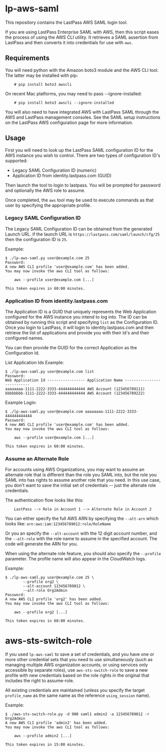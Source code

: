 # lp-aws-saml

This repository contains the LastPass AWS SAML login tool.

If you are using LastPass Enterprise SAML with AWS, then this script eases the
process of using the AWS CLI utility.  It retrieves a SAML assertion from
LastPass and then converts it into credentials for use with ```aws```.

## Requirements

You will need python with the Amazon boto3 module and the AWS CLI tool.
The latter may be installed with pip:
```
    # pip install boto3 awscli
```
On recent Mac platforms, you may need to pass --ignore-installed:

```
    # pip install boto3 awscli --ignore-installed
```

You will also need to have integrated AWS with LastPass SAML through the
AWS and LastPass management consoles.  See the SAML setup instructions on the
LastPass AWS configuration page for more information.

## Usage

First you will need to look up the LastPass SAML configuration ID for the AWS
instance you wish to control.  There are two types of configuration ID's 
supported:

* Legacy SAML Configuration ID (numeric)
* Application ID from identity.lastpass.com (GUID)

Then launch the tool to login to lastpass.  You will be prompted for
password and optionally the AWS role to assume.

Once completed, the ```aws``` tool may be used to execute commands as that
user by specifying the appropriate profile.


### Legacy SAML Configuration ID

The Legacy SAML Configuration ID can be obtained from the generated
Launch URL. if the launch URL is ```https://lastpass.com/saml/launch/cfg/25```
then the configuration ID is ```25```.

Example:

```
$ ./lp-aws-saml.py user@example.com 25
Password:
A new AWS CLI profile 'user@example.com' has been added.
You may now invoke the aws CLI tool as follows:

    aws --profile user@example.com [...]

This token expires in 60:00 minutes.
```

### Application ID from identity.lastpass.com

The Application ID is a GUID that uniquely represents the Web Application
configured for the AWS instance you intend to log into.  The ID can be
obtained by running this script and specifying ```list``` as the 
Configuration ID.  Once you login to LastPass, it will login to 
identity.lastpass.com and then retrieve the list of applications and 
provide you with their Id's and their configured names.

You can then provide the GUID for the correct Application as the
Configuration Id.

List Application Ids Example:

```
$ ./lp-aws-saml.py user@example.com list
Password:
Web Application Id ----------------- Application Name ---------------------------
aaaaaaaa-1111-2222-3333-444444444444 AWS Account (123456789111)
bbbbbbbb-1111-2222-3333-444444444444 AWS Account (123456789222)
```

Example Login:

```
$ ./lp-aws-saml.py user@example.com aaaaaaaa-1111-2222-3333-444444444444
Password:
A new AWS CLI profile 'user@example.com' has been added.
You may now invoke the aws CLI tool as follows:

    aws --profile user@example.com [...]

This token expires in 60:00 minutes.
```

### Assume an Alternate Role

For accounts using AWS Organizations, you may want to assume an alternate role
that is different than the role you SAML into, but the role you SAML into has
rights to assume another role that you need. In this use case, you don't want
to save the initial set of credentials -- just the altenate role credentials.

The authentication flow looks like this:

```
    LastPass --> Role in Account 1 --> Alternate Role in Account 2
```

You can either specify the full AWS ARN by specifying the ```--alt-arn``` 
which looks like: ```arn:aws:iam:123456789012:role/RoleName```

Or you an specify the ```--alt-account``` with the 12 digit account number, and
the ```--alt-role``` with the role name to assume in the specified account. The
code will generate the ARN for you.

When using the alternate role feature, you should also specify the ```--profile```
parameter.  The profile name will also appear in the CloudWatch logs.

Example:

```
$ ./lp-aws-saml.py user@example.com 25 \
        --profile org2 \
        --alt-account 123456789012 \
        --alt-role Org2Admin
Password:
A new AWS CLI profile 'org2' has been added.
You may now invoke the aws CLI tool as follows:

    aws --profile org2 [...]

This token expires in 60:00 minutes.
```

# aws-sts-switch-role

If you used ```lp-aws-saml``` to save a set of credentials, and you have one or
more other credential sets that you need to use simultaneously (such as managing 
multiple AWS organization accounts, or using services only accessible by separate
roles), use ```aws-sts-switch-role``` to save a new profile with new credentials
based on the role rights in the original that includes the right to assume-role.

All existing credentials are maintained (unless you specify the target ```profile_name```
as the same name as the reference ```using_session``` name).

Example:

```
$ ./aws-sts-switch-role.py -d 900 saml1 admin2 -a 123456789012 -r Org2Admin
A new AWS CLI profile 'admin2' has been added.
You may now invoke the aws CLI tool as follows:

    aws --profile admin2 [...] 

This token expires in 15:00 minutes.
```
